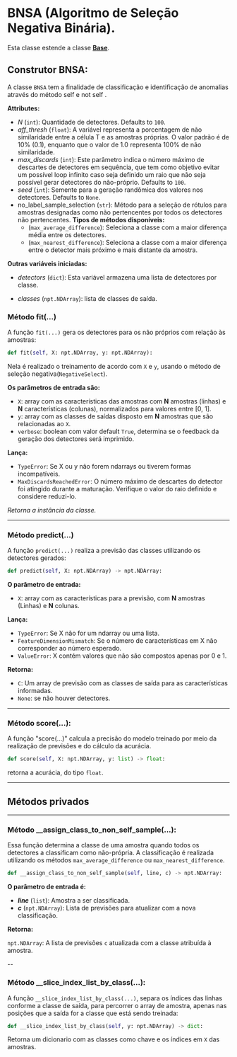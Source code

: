 
# BNSA (Algoritmo de Seleção Negativa Binária).

Esta classe estende a classe [**Base**](../../advanced-guides/Base%20Classes%20Reference/NegativeSelection.md).

## Construtor BNSA:

A classe ``BNSA`` tem a finalidade de classificação e identificação de anomalias através do método self e not self . 

**Attributes:**
* *N* (``int``): Quantidade de detectores. Defaults to ``100``.
* *aff_thresh* (``float``): A variável representa a porcentagem de não similaridade entre a célula T e as amostras próprias. O valor padrão é de 10% (0.1), enquanto que o valor de 1.0 representa 100% de não similaridade.
* *max_discards* (``int``): Este parâmetro indica o número máximo de descartes de detectores em sequência, que tem como objetivo evitar um 
possível loop infinito caso seja definido um raio que não seja possível gerar detectores do não-próprio. Defaults to ``100``.
* *seed* (``int``): Semente para a geração randômica dos valores nos detectores. Defaults to ``None``.
* no_label_sample_selection (``str``): Método para a seleção de rótulos para amostras designadas como não pertencentes por todos os detectores não pertencentes. **Tipos de métodos disponíveis:**
    - (``max_average_difference``): Seleciona a classe com a maior diferença média entre os detectores.
    - (``max_nearest_difference``): Seleciona a classe com a maior diferença entre o detector mais próximo e mais distante da amostra.

**Outras variáveis iniciadas:**

* *detectors* (``dict``): Esta variável armazena uma lista de detectores por classe.

* *classes* (``npt.NDArray``): lista de classes de saída.

### Método fit(...)

A função ``fit(...)`` gera os detectores para os não próprios com relação às amostras:

```python
def fit(self, X: npt.NDArray, y: npt.NDArray):
```
Nela é realizado o treinamento de acordo com ``X`` e ``y``, usando o método de seleção negativa(``NegativeSelect``).

**Os parâmetros de entrada são:**
* ``X``: array com as características das amostras com **N** amostras (linhas) e **N** características  (colunas), normalizados para valores entre [0, 1]. 
* ``y``: array com as classes de saídas disposto em **N** amostras que são relacionadas ao ``X``.
* ``verbose``: boolean com valor default ``True``, determina se o feedback da geração dos detectores será imprimido.

**Lança:**
* ``TypeError``: Se X ou y não forem ndarrays ou tiverem formas incompatíveis.
* ``MaxDiscardsReachedError``: O número máximo de descartes do detector foi atingido durante
a maturação. Verifique o valor do raio definido e considere reduzi-lo.


*Retorna a instância da classe.*

---

### Método predict(...)

A função ``predict(...)`` realiza a previsão das classes utilizando os detectores gerados:

```python
def predict(self, X: npt.NDArray) -> npt.NDArray:
```

**O parâmetro de entrada:**
 
* ``X``: array  com as características para a previsão, com **N** amostras (Linhas) e **N** colunas.

**Lança:**
* `TypeError`: Se X não for um ndarray ou uma lista.
* `FeatureDimensionMismatch`: Se o número de características em X não corresponder ao número esperado.
* `ValueError`: X contém valores que não são compostos apenas por 0 e 1.


**Retorna:** 
* ``C``: Um array de previsão com as classes de saída para as características informadas. 
* ``None``: se não houver detectores.

---

### Método score(...):

A função "score(...)" calcula a precisão do modelo treinado por meio da realização de previsões e do cálculo da acurácia.

```python
def score(self, X: npt.NDArray, y: list) -> float:
```

retorna a acurácia, do tipo ``float``.

---

## Métodos privados

---


### Método __assign_class_to_non_self_sample(...):

Essa função determina a classe de uma amostra quando todos os detectores a classificam como não-própria. A classificação é realizada utilizando os métodos ``max_average_difference`` ou ``max_nearest_difference``.

```python
def __assign_class_to_non_self_sample(self, line, c) -> npt.NDArray:
```

**O parâmetro de entrada é:** 

* ***line*** (``list``): Amostra a ser classificada.  
* ***c*** (``npt.NDArray``): Lista de previsões para atualizar com a nova classificação.

**Retorna:**  

``npt.NDArray``: A lista de previsões `c` atualizada com a classe atribuída à amostra.

--

### Método __slice_index_list_by_class(...):

A função ``__slice_index_list_by_class(...)``, separa os índices das linhas conforme a classe de saída, para percorrer o array de amostra, apenas nas posições que a saída for a classe que está sendo treinada:

```python
def __slice_index_list_by_class(self, y: npt.NDArray) -> dict:
```

Retorna um dicionario com as classes como chave e os índices em ``X`` das amostras.
